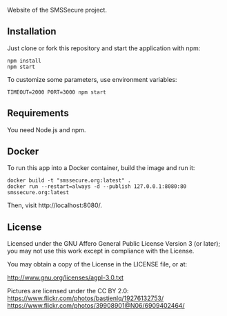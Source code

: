 Website of the SMSSecure project.

## Installation

Just clone or fork this repository and start the application with npm:

```
npm install
npm start
```

To customize some parameters, use environment variables:

```
TIMEOUT=2000 PORT=3000 npm start
```

## Requirements

You need Node.js and npm.

## Docker

To run this app into a Docker container, build the image and run it:

```
docker build -t "smssecure.org:latest" .
docker run --restart=always -d --publish 127.0.0.1:8080:80 smssecure.org:latest
```

Then, visit http://localhost:8080/.

## License

Licensed under the GNU Affero General Public License Version 3 (or later); you may not use this work except in compliance with the License.

You may obtain a copy of the License in the LICENSE file, or at:

http://www.gnu.org/licenses/agpl-3.0.txt

Pictures are licensed under the CC BY 2.0:
https://www.flickr.com/photos/bastienlq/19276132753/
https://www.flickr.com/photos/39908901@N06/6909402464/
